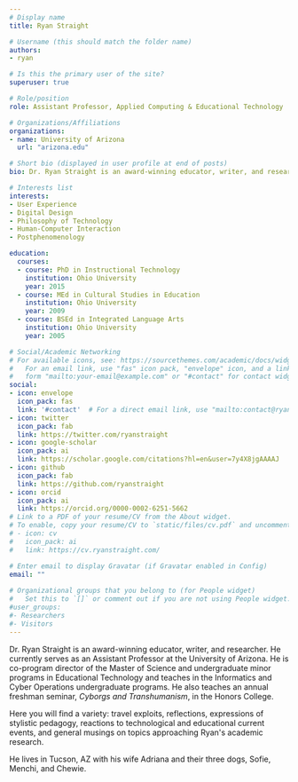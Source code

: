```yaml
---
# Display name
title: Ryan Straight

# Username (this should match the folder name)
authors:
- ryan

# Is this the primary user of the site?
superuser: true

# Role/position
role: Assistant Professor, Applied Computing & Educational Technology

# Organizations/Affiliations
organizations:
- name: University of Arizona
  url: "arizona.edu"

# Short bio (displayed in user profile at end of posts)
bio: Dr. Ryan Straight is an award-winning educator, writer, and researcher. He currently serves as an Assistant Professor at the University of Arizona in the College of Applied Science & Technology teaching in the Applied Computing and Cyber Operations undergraduate programs. He also teaches an annual freshman seminar, *Cyborgs and Transhumanism*, in the Honors College.<br>Here you will find a variety, such as travel exploits, reflections, expressions of stylistic pedagogy, reactions to technological and educational current events, and general musings on topics approaching Ryan's academic research.<br>He lives in Tucson, AZ with his wife Adriana and their three dogs, Sofie, Menchi, and Chewie.

# Interests list
interests:
- User Experience
- Digital Design
- Philosophy of Technology
- Human-Computer Interaction
- Postphenomenology

education:
  courses:
  - course: PhD in Instructional Technology
    institution: Ohio University
    year: 2015
  - course: MEd in Cultural Studies in Education
    institution: Ohio University
    year: 2009
  - course: BSEd in Integrated Language Arts
    institution: Ohio University
    year: 2005

# Social/Academic Networking
# For available icons, see: https://sourcethemes.com/academic/docs/widgets/#icons
#   For an email link, use "fas" icon pack, "envelope" icon, and a link in the
#   form "mailto:your-email@example.com" or "#contact" for contact widget.
social:
- icon: envelope
  icon_pack: fas
  link: '#contact'  # For a direct email link, use "mailto:contact@ryanstraight.com".
- icon: twitter
  icon_pack: fab
  link: https://twitter.com/ryanstraight
- icon: google-scholar
  icon_pack: ai
  link: https://scholar.google.com/citations?hl=en&user=7y4X8jgAAAAJ
- icon: github
  icon_pack: fab
  link: https://github.com/ryanstraight
- icon: orcid
  icon_pack: ai
  link: https://orcid.org/0000-0002-6251-5662
# Link to a PDF of your resume/CV from the About widget.
# To enable, copy your resume/CV to `static/files/cv.pdf` and uncomment the lines below.  
# - icon: cv
#   icon_pack: ai
#   link: https://cv.ryanstraight.com/

# Enter email to display Gravatar (if Gravatar enabled in Config)
email: ""
  
# Organizational groups that you belong to (for People widget)
#   Set this to `[]` or comment out if you are not using People widget.  
#user_groups:
#- Researchers
#- Visitors
---
```


Dr. Ryan Straight is an award-winning educator, writer, and researcher. He currently serves as an Assistant Professor at the University of Arizona. He is co-program director of the Master of Science and undergraduate minor programs in Educational Technology and teaches in the Informatics and Cyber Operations undergraduate programs. He also teaches an annual freshman seminar, *Cyborgs and Transhumanism*, in the Honors College.

Here you will find a variety: travel exploits, reflections, expressions of stylistic pedagogy, reactions to technological and educational current events, and general musings on topics approaching Ryan's academic research.

He lives in Tucson, AZ with his wife Adriana and their three dogs, Sofie, Menchi, and Chewie.
